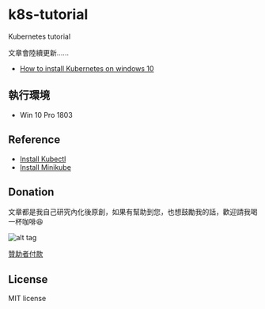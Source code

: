 # k8s-tutorial

Kubernetes tutorial

文章會陸續更新......

* [How to install Kubernetes on windows 10](https://github.com/twtrubiks/k8s-tutorial/tree/master/How_to_install_k8s_on_win10)

## 執行環境

* Win 10 Pro 1803

## Reference

* [Install Kubectl](https://kubernetes.io/docs/tasks/tools/install-kubectl/)
* [Install Minikube](https://kubernetes.io/docs/tasks/tools/install-minikube/)

## Donation

文章都是我自己研究內化後原創，如果有幫助到您，也想鼓勵我的話，歡迎請我喝一杯咖啡:laughing:

![alt tag](https://i.imgur.com/LRct9xa.png)

[贊助者付款](https://payment.opay.tw/Broadcaster/Donate/9E47FDEF85ABE383A0F5FC6A218606F8)

## License

MIT license
